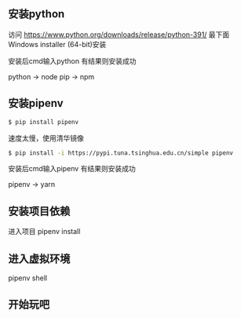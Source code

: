 ## 安装python

访问 https://www.python.org/downloads/release/python-391/ 最下面Windows installer (64-bit)安装

安装后cmd输入python 有结果则安装成功

python -> node
pip -> npm

## 安装pipenv

``` bash
$ pip install pipenv
```

速度太慢，使用清华镜像

``` bash
$ pip install -i https://pypi.tuna.tsinghua.edu.cn/simple pipenv
```

安装后cmd输入pipenv 有结果则安装成功

pipenv -> yarn

## 安装项目依赖

进入项目 pipenv install

## 进入虚拟环境

pipenv shell

## 开始玩吧